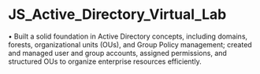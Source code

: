 # JS_Active_Directory_Virtual_Lab
•	Built a solid foundation in Active Directory concepts, including domains, forests, organizational units (OUs), and Group Policy management; created and managed user and group accounts, assigned permissions, and structured OUs to organize enterprise resources efficiently.

